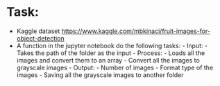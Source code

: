 # Task:
- Kaggle dataset https://www.kaggle.com/mbkinaci/fruit-images-for-object-detection
- A function in the jupyter notebook do the following tasks:
       -  Input: 
              -  Takes the path of the folder as the input
        - Process:
              -  Loads all the images and convert them to an array
              -  Convert all the images to grayscale images
       -  Output:
               -  Number of images
               -  Format type of the images
               -  Saving all the grayscale images to another folder
